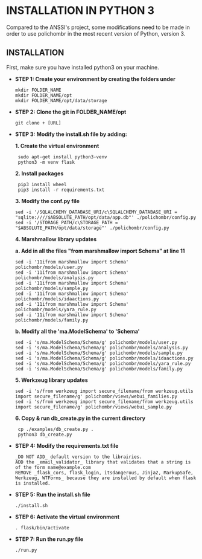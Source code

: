 # INSTALLATION IN PYTHON 3

Compared to the ANSSI's project, some modifications need to be made in order to use polichombr in the most recent version of Python, version 3.
  
## INSTALLATION
 
 First, make sure you have installed python3 on your machine.

- **STEP 1: Create your environment by creating the folders under**
  
  ```
  mkdir FOLDER_NAME
  mkdir FOLDER_NAME/opt
  mkdir FOLDER_NAME/opt/data/storage
  ```

- **STEP 2: Clone the git in FOLDER_NAME/opt**
  ```
  git clone + [URL]
  ```

- **STEP 3: Modify the install.sh file by adding:**
   
  **1. Create the virtual environment**
  ```
   sudo apt-get install python3-venv
   python3 -m venv flask
  ```
  
  **2. Install packages**
  ```
   pip3 install wheel
   pip3 install -r requirements.txt
   ```
   
  **3. Modify the conf.py file**
  ```
  sed -i '/SQLALCHEMY_DATABASE_URI/c\SQLALCHEMY_DATABASE_URI = "sqlite:////$ABSOLUTE_PATH/opt/data/app.db"' ./polichombr/config.py
  sed -i '/STORAGE_PATH/c\STORAGE_PATH = "$ABSOLUTE_PATH/opt/data/storage"' ./polichombr/config.py
  ```
  
  **4. Marshmallow library updates**
  
   **a. Add in all the files "from marshmallow import Schema" at line 11**
   ```
  sed -i '11ifrom marshmallow import Schema' polichombr/models/user.py 
  sed -i '11ifrom marshmallow import Schema' polichombr/models/analysis.py 
  sed -i '11ifrom marshmallow import Schema' polichombr/models/sample.py 
  sed -i '11ifrom marshmallow import Schema' polichombr/models/idaactions.py 
  sed -i '11ifrom marshmallow import Schema' polichombr/models/yara_rule.py 
  sed -i '11ifrom marshmallow import Schema' polichombr/models/family.py 
  ```
   **b. Modify all the 'ma.ModelSchema' to 'Schema'**
   ```
  sed -i 's/ma.ModelSchema/Schema/g' polichombr/models/user.py
  sed -i 's/ma.ModelSchema/Schema/g' polichombr/models/analysis.py
  sed -i 's/ma.ModelSchema/Schema/g' polichombr/models/sample.py
  sed -i 's/ma.ModelSchema/Schema/g' polichombr/models/idaactions.py
  sed -i 's/ma.ModelSchema/Schema/g' polichombr/models/yara_rule.py
  sed -i 's/ma.ModelSchema/Schema/g' polichombr/models/family.py
  ```
  
  **5. Werkzeug library updates**
   ```
   sed -i 's/from werkzeug import secure_filename/from werkzeug.utils import secure_filename/g' polichombr/views/webui_families.py
   sed -i 's/from werkzeug import secure_filename/from werkzeug.utils import secure_filename/g' polichombr/views/webui_sample.py
   ```
   
  **6. Copy & run db_create.py in the current directory**
  ```
   cp ./examples/db_create.py .  
   python3 db_create.py
   ```

- **STEP 4: Modify the requirements.txt file**
   ```
   _DO NOT ADD_ default version to the librairies.
   ADD the _email_validator_ library that validates that a string is of the form name@example.com
   REMOVE _flask_cors, flask_login, itsdangerous, Jinja2, MarkupSafe, Werkzeug, WTForms_ because they are installed by default when flask is installed.
  ```

- **STEP 5: Run the install.sh file**
  ```
  ./install.sh
  ```

- **STEP 6: Activate the virtual environment**
  ```
  . flask/bin/activate
  ```
  
- **STEP 7: Run the run.py file**
  ```
  ./run.py
  ```


